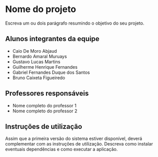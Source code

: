 # Nome do projeto

Escreva um ou dois parágrafo resumindo o objetivo do seu projeto.

## Alunos integrantes da equipe

* Caio De Moro Abjaud
* Bernardo Amaral Muruays
* Gustavo Lucas Martins
* Guilherme Henrique Fernandes
* Gabriel Fernandes Duque dos Santos
* Bruno Caixeta Figueiredo

## Professores responsáveis

* Nome completo do professor 1
* Nome completo do professor 2

## Instruções de utilização

Assim que a primeira versão do sistema estiver disponível, deverá complementar com as instruções de utilização. Descreva como instalar eventuais dependências e como executar a aplicação.
